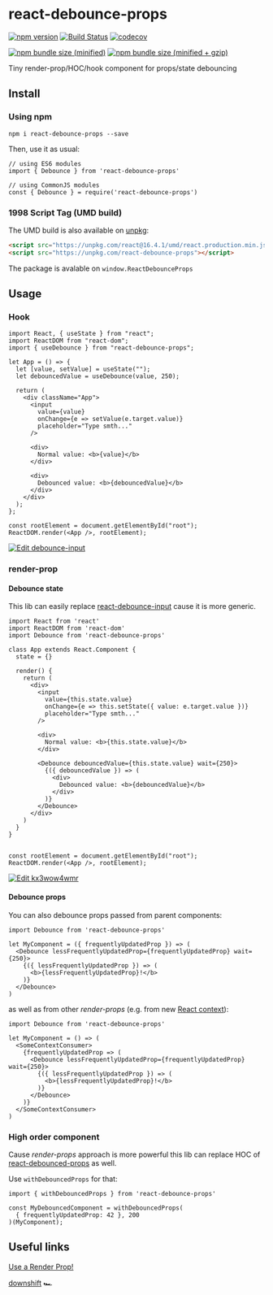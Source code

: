 # react-debounce-props
[![npm version](https://badge.fury.io/js/react-debounce-props.svg)](https://badge.fury.io/js/react-debounce-props)
[![Build Status](https://travis-ci.com/kitos/react-debounce-props.svg?branch=master)](https://travis-ci.com/kitos/react-debounce-props)
[![codecov](https://codecov.io/gh/kitos/react-debounce-props/branch/master/graph/badge.svg)](https://codecov.io/gh/kitos/react-debounce-props)

[![npm bundle size (minified)](https://img.shields.io/bundlephobia/min/react.svg)](https://unpkg.com/react-debounce-props)
[![npm bundle size (minified + gzip)](https://img.shields.io/bundlephobia/minzip/react.svg)](https://unpkg.com/react-debounce-props)

Tiny render-prop/HOC/hook component for props/state debouncing

## Install

### Using npm

`npm i react-debounce-props --save`

Then, use it as usual:

```JS
// using ES6 modules
import { Debounce } from 'react-debounce-props'

// using CommonJS modules
const { Debounce } = require('react-debounce-props') 
```

### 1998 Script Tag (UMD build)

The UMD build is also available on [unpkg](https:/unpkg.com):

```HTML
<script src="https://unpkg.com/react@16.4.1/umd/react.production.min.js"></script>
<script src="https://unpkg.com/react-debounce-props"></script>
```

The package is avalable on `window.ReactDebounceProps`

## Usage

### Hook

```JS
import React, { useState } from "react";
import ReactDOM from "react-dom";
import { useDebounce } from "react-debounce-props";

let App = () => {
  let [value, setValue] = useState("");
  let debouncedValue = useDebounce(value, 250);

  return (
    <div className="App">
      <input
        value={value}
        onChange={e => setValue(e.target.value)}
        placeholder="Type smth..."
      />

      <div>
        Normal value: <b>{value}</b>
      </div>

      <div>
        Debounced value: <b>{debouncedValue}</b>
      </div>
    </div>
  );
};

const rootElement = document.getElementById("root");
ReactDOM.render(<App />, rootElement);
```

[![Edit debounce-input](https://codesandbox.io/static/img/play-codesandbox.svg)](https://codesandbox.io/s/0483602w5l?autoresize=1&hidenavigation=1)

### render-prop

#### Debounce state

This lib can easily replace [react-debounce-input](https://github.com/nkbt/react-debounce-input) cause it is more generic.

```JS
import React from 'react'
import ReactDOM from 'react-dom'
import Debounce from 'react-debounce-props'

class App extends React.Component {
  state = {}

  render() {
    return (
      <div>
        <input
          value={this.state.value}
          onChange={e => this.setState({ value: e.target.value })}
          placeholder="Type smth..."
        />

        <div>
          Normal value: <b>{this.state.value}</b>
        </div>

        <Debounce debouncedValue={this.state.value} wait={250}>
          {({ debouncedValue }) => (
            <div>
              Debounced value: <b>{debouncedValue}</b>
            </div>
          )}
        </Debounce>
      </div>
    )
  }
}


const rootElement = document.getElementById("root");
ReactDOM.render(<App />, rootElement);
```

[![Edit kx3wow4wmr](https://codesandbox.io/static/img/play-codesandbox.svg)](https://codesandbox.io/s/kx3wow4wmr?autoresize=1&fontsize=13&hidenavigation=1&moduleview=1)

#### Debounce props

You can also debounce props passed from parent components:

```JS
import Debounce from 'react-debounce-props'

let MyComponent = ({ frequentlyUpdatedProp }) => (
  <Debounce lessFrequentlyUpdatedProp={frequentlyUpdatedProp} wait={250}>
    {({ lessFrequentlyUpdatedProp }) => (
      <b>{lessFrequentlyUpdatedProp}!</b>
    )}
  </Debounce>
)
```

as well as from other *render-props* (e.g. from new [React context](https://reactjs.org/docs/context.html#consumer)):

```JS
import Debounce from 'react-debounce-props'

let MyComponent = () => (
  <SomeContextConsumer>
    {frequentlyUpdatedProp => (
      <Debounce lessFrequentlyUpdatedProp={frequentlyUpdatedProp} wait={250}>
        {({ lessFrequentlyUpdatedProp }) => (
          <b>{lessFrequentlyUpdatedProp}!</b>
        )}
      </Debounce>
    )}
  </SomeContextConsumer>
)
```

### High order component

Cause *render-props* approach is more powerful this lib can replace HOC of [react-debounced-props](https://github.com/saltycrane/react-debounced-props) as well.

Use `withDebouncedProps` for that:

```JS
import { withDebouncedProps } from 'react-debounce-props'

const MyDebouncedComponent = withDebouncedProps(
  { frequentlyUpdatedProp: 42 }, 200
)(MyComponent);
```

## Useful links

[Use a Render Prop!](https://cdb.reacttraining.com/use-a-render-prop-50de598f11ce)

[downshift](https://github.com/paypal/downshift) 🏎
